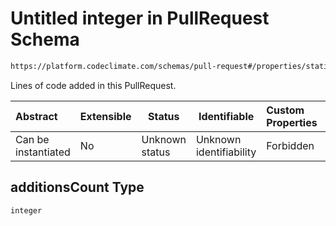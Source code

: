 # Untitled integer in PullRequest Schema

```txt
https://platform.codeclimate.com/schemas/pull-request#/properties/statistics/properties/additionsCount
```

Lines of code added in this PullRequest.


| Abstract            | Extensible | Status         | Identifiable            | Custom Properties | Additional Properties | Access Restrictions | Defined In                                                                                |
| :------------------ | ---------- | -------------- | ----------------------- | :---------------- | --------------------- | ------------------- | ----------------------------------------------------------------------------------------- |
| Can be instantiated | No         | Unknown status | Unknown identifiability | Forbidden         | Allowed               | none                | [PullRequest.schema.json\*](../../schemas/PullRequest.schema.json "open original schema") |

## additionsCount Type

`integer`
